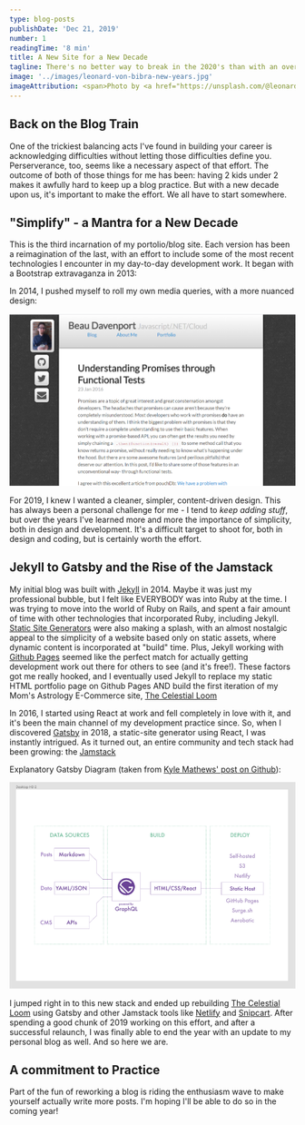 ```yaml
---
type: blog-posts
publishDate: 'Dec 21, 2019'
number: 1
readingTime: '8 min'
title: A New Site for a New Decade
tagline: There's no better way to break in the 2020's than with an overdue facelift.
image: '../images/leonard-von-bibra-new-years.jpg'
imageAttribution: <span>Photo by <a href="https://unsplash.com/@leonardvonbibra?utm_source=unsplash&amp;utm_medium=referral&amp;utm_content=creditCopyText">Leonard von Bibra</a> on <a href="https://unsplash.com/@leonardvonbibra?utm_source=unsplash&amp;utm_medium=referral&amp;utm_content=creditCopyText">Unsplash</a></span>
---
```


## Back on the Blog Train

One of the trickiest balancing acts I've found in building your career is acknowledging difficulties without letting those difficulties define you. Perserverance, too, seems like a necessary aspect of that effort. The outcome of both of those things for me has been: having 2 kids under 2 makes it awfully hard to keep up a blog practice. But with a new decade upon us, it's important to make the effort. We all have to start somewhere.

## "Simplify" - a Mantra for a New Decade

This is the third incarnation of my portolio/blog site. Each version has been a reimagination of the last, with an effort to include some of the most recent technologies I encounter in my day-to-day development work. It began with a Bootstrap extravaganza in 2013:

In 2014, I pushed myself to roll my own media queries, with a more nuanced design:

![An image of my old website design](../images/old-blog-screenshot-desktop.png)

For 2019, I knew I wanted a cleaner, simpler, content-driven design. This has always been a personal challenge for me - I tend to _keep adding stuff_, but over the years I've learned more and more the importance of simplicity, both in design and development. It's a difficult target to shoot for, both in design and coding, but is certainly worth the effort.

## Jekyll to Gatsby and the Rise of the Jamstack

My initial blog was built with [Jekyll](https://jekyllrb.com/) in 2014. Maybe it was just my professional bubble, but I felt like EVERYBODY was into Ruby at the time. I was trying to move into the world of Ruby on Rails, and spent a fair amount of time with other technologies that incorporated Ruby, including Jekyll. [Static Site Generators](https://jamstack.org/generators/) were also making a splash, with an almost nostalgic appeal to the simplicity of a website based only on static assets, where dynamic content is incorporated at "build" time. Plus, Jekyll working with [Github Pages](https://pages.github.com/) seemed like the perfect match for actually getting development work out there for others to see (and it's free!). These factors got me really hooked, and I eventually used Jekyll to replace my static HTML portfolio page on Github Pages AND build the first iteration of my Mom's Astrology E-Commerce site, [The Celestial Loom](https://celestialloomastrology.com/)

In 2016, I started using React at work and fell completely in love with it, and it's been the main channel of my development practice since. So, when I discovered [Gatsby](https://www.gatsbyjs.org/) in 2018, a static-site generator using React, I was instantly intrigued. As it turned out, an entire community and tech stack had been growing: the [Jamstack](https://jamstack.org/)

Explanatory Gatsby Diagram (taken from [Kyle Mathews' post on Github](https://github.com/gatsbyjs/gatsby/issues/1172#issuecomment-312694848)):

![An explanatory image of Gatsby architecture](../images/gatsby-diagram.png)

I jumped right in to this new stack and ended up rebuilding [The Celestial Loom](https://celestialloomastrology.com/) using Gatsby and other Jamstack tools like [Netlify](https://www.netlify.com/) and [Snipcart](https://snipcart.com/). After spending a good chunk of 2019 working on this effort, and after a successful relaunch, I was finally able to end the year with an update to my personal blog as well. And so here we are.

## A commitment to Practice

Part of the fun of reworking a blog is riding the enthusiasm wave to make yourself actually write more posts. I'm hoping I'll be able to do so in the coming year!